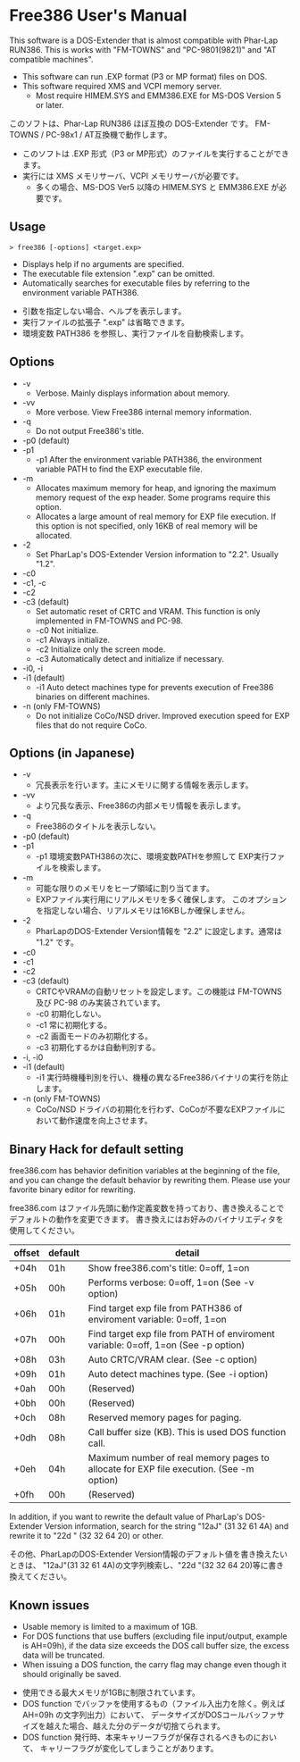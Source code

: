 # Free386 User's Manual

This software is a DOS-Extender that is almost compatible with Phar-Lap RUN386.
This is works with "FM-TOWNS" and "PC-9801(9821)" and "AT compatible machines".

* This software can run .EXP format (P3 or MP format) files on DOS.
* This software required XMS and VCPI memory server.
	* Most require HIMEM.SYS and EMM386.EXE for MS-DOS Version 5 or later.

このソフトは、Phar-Lap RUN386 ほぼ互換の DOS-Extender です。
FM-TOWNS / PC-98x1 / AT互換機で動作します。

- このソフトは .EXP 形式（P3 or MP形式）のファイルを実行することができます。
- 実行には XMS メモリサーバ、VCPI メモリサーバが必要です。
	- 多くの場合、MS-DOS Ver5 以降の HIMEM.SYS と EMM386.EXE が必要です。

## Usage

```
> free386 [-options] <target.exp>
```

* Displays help if no arguments are specified.
* The executable file extension ".exp" can be omitted.
* Automatically searches for executable files by referring to the environment variable PATH386.

- 引数を指定しない場合、ヘルプを表示します。
- 実行ファイルの拡張子 ".exp" は省略できます。
- 環境変数 PATH386 を参照し、実行ファイルを自動検索します。

## Options

* -v
	* Verbose. Mainly displays information about memory.
* -vv
	* More verbose. View Free386 internal memory information.
* -q
	* Do not output Free386's title.
* -p0 (default)
* -p1
	* -p1 After the environment variable PATH386, the environment variable PATH to find the EXP executable file.
* -m
	* Allocates maximum memory for heap, and ignoring the maximum memory request of the exp header.
	  Some programs require this option.
	* Allocates a large amount of real memory for EXP file execution.
	  If this option is not specified, only 16KB of real memory will be allocated.
* -2
	* Set PharLap's DOS-Extender Version information to "2.2". Usually "1.2".
* -c0
* -c1, -c
* -c2
* -c3 (default)
	* Set automatic reset of CRTC and VRAM. This function is only implemented in FM-TOWNS and PC-98.
	* -c0 Not initialize.
	* -c1 Always initialize.
	* -c2 Initialize only the screen mode.
	* -c3 Automatically detect and initialize if necessary.
* -i0, -i
* -i1 (default)
	* -i1 Auto detect machines type for prevents execution of Free386 binaries on different machines.
* -n (only FM-TOWNS)
	* Do not initialize CoCo/NSD driver. Improved execution speed for EXP files that do not require CoCo.

## Options (in Japanese)

* -v
	* 冗長表示を行います。主にメモリに関する情報を表示します。
* -vv
	* より冗長な表示、Free386の内部メモリ情報を表示します。
* -q
	* Free386のタイトルを表示しない。
* -p0 (default)
* -p1
	* -p1 環境変数PATH386の次に、環境変数PATHを参照して EXP実行ファイルを検索します。
* -m
    * 可能な限りのメモリをヒープ領域に割り当てます。
	* EXPファイル実行用にリアルメモリを多く確保します。
	  このオプションを指定しない場合、リアルメモリは16KBしか確保しません。
* -2
	* PharLapのDOS-Extender Version情報を "2.2" に設定します。通常は "1.2" です。
* -c0
* -c1
* -c2
* -c3 (default)
	* CRTCやVRAMの自動リセットを設定します。この機能は FM-TOWNS 及び PC-98 のみ実装されています。
	* -c0 初期化しない。
	* -c1 常に初期化する。
	* -c2 画面モードのみ初期化する。
	* -c3 初期化するかは自動判別する。
* -i, -i0
* -i1 (default)
	* -i1 実行時機種判別を行い、機種の異なるFree386バイナリの実行を防止します。
* -n (only FM-TOWNS)
	* CoCo/NSD ドライバの初期化を行わず、CoCoが不要なEXPファイルにおいて動作速度を向上させます。

## Binary Hack for default setting

free386.com has behavior definition variables at the beginning of the file,
and you can change the default behavior by rewriting them.
Please use your favorite binary editor for rewriting.

free386.com はファイル先頭に動作定義変数を持っており、書き換えることでデフォルトの動作を変更できます。
書き換えにはお好みのバイナリエディタを使用してください。

|offset	|default| detail |
|------	| ----- | ------ |
| +04h	| 01h	| Show free386.com's title: 0=off, 1=on |
| +05h	| 00h	| Performs verbose: 0=off, 1=on (See -v option) |
| +06h	| 01h	| Find target exp file from PATH386 of enviroment variable: 0=off, 1=on |
| +07h	| 00h	| Find target exp file from PATH of enviroment variable: 0=off, 1=on (See -p option) |
| +08h	| 03h	| Auto CRTC/VRAM clear. (See -c option) |
| +09h	| 01h	| Auto detect machines type. (See -i option) |
| +0ah	| 00h	| (Reserved) |
| +0bh	| 00h	| (Reserved) |
| +0ch	| 08h	| Reserved memory pages for paging. |
| +0dh	| 08h	| Call buffer size (KB). This is used DOS function call. |
| +0eh	| 04h	| Maximum number of real memory pages to allocate for EXP file execution. (See -m option) |
| +0fh	| 00h	| (Reserved) |

In addition, if you want to rewrite the default value of PharLap's DOS-Extender Version information,
search for the string "12aJ" (31 32 61 4A) and rewrite it to "22d " (32 32 64 20) or other.

その他、PharLapのDOS-Extender Version情報のデフォルト値を書き換えたいときは、
"12aJ"(31 32 61 4A)の文字列検索し、"22d "(32 32 64 20)等に書き換えてください。

## Known issues

* Usable memory is limited to a maximum of 1GB.
* For DOS functions that use buffers (excluding file input/output, example is AH=09h),
  if the data size exceeds the DOS call buffer size, the excess data will be truncated.
* When issuing a DOS function, the carry flag may change even though it should originally be saved.

- 使用できる最大メモリが1GBに制限されています。
- DOS function でバッファを使用するもの（ファイル入出力を除く。例えば AH=09h の文字列出力）において、
  データサイズがDOSコールバッファサイズを越えた場合、越えた分のデータが切捨てられます。
- DOS function 発行時、本来キャリーフラグが保存されるべきものにおいて、
  キャリーフラグが変化してしまうことがあります。

